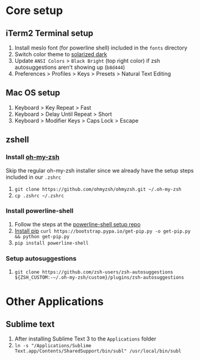 # Core setup
## iTerm2 Terminal setup
1. Install meslo font (for powerline shell) included in the `fonts` directory
2. Switch color theme to [solarized dark](https://github.com/altercation/solarized/tree/master/iterm2-colors-solarized)
3. Update `ANSI Colors` > `Black Bright` (top right color) if zsh autosuggestions aren't showing up (`b8d444`)
3. Preferences > Profiles > Keys > Presets > Natural Text Editing

## Mac OS setup
1. Keyboard > Key Repeat > Fast
1. Keyboard > Delay Until Repeat > Short
1. Keyboard > Modifier Keys > Caps Lock > Escape

## zshell
### Install [oh-my-zsh](https://ohmyz.sh/)
Skip the regular oh-my-zsh installer since we already have the setup steps included in our `.zshrc`

1. `git clone https://github.com/ohmyzsh/ohmyzsh.git ~/.oh-my-zsh`
2. `cp .zshrc ~/.zshrc`

### Install powerline-shell
1. Follow the steps at the [powerline-shell setup repo](https://github.com/b-ryan/powerline-shell#setup)
1. [Install pip](https://pip.pypa.io/en/stable/installing/) `curl https://bootstrap.pypa.io/get-pip.py -o get-pip.py && python get-pip.py`
1. `pip install powerline-shell`

### Setup autosuggestions
1.  `git clone https://github.com/zsh-users/zsh-autosuggestions ${ZSH_CUSTOM:-~/.oh-my-zsh/custom}/plugins/zsh-autosuggestions`

# Other Applications
## Sublime text
1. After installing Sublime Text 3 to the `Applications` folder
1. `ln -s "/Applications/Sublime Text.app/Contents/SharedSupport/bin/subl" /usr/local/bin/subl`

